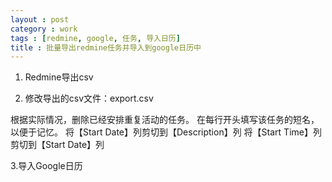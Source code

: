```yaml
---
layout : post
category : work
tags : [redmine, google, 任务, 导入日历]
title : 批量导出redmine任务并导入到google日历中
---
```



1.  Redmine导出csv

2.  修改导出的csv文件：export.csv

根据实际情况，删除已经安排重复活动的任务。
在每行开头填写该任务的短名，以便于记忆。
将【Start Date】列剪切到【Description】列
将【Start Time】列剪切到【Start Date】列

3.导入Google日历
